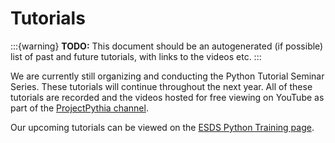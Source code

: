 # Tutorials

:::{warning} **TODO:**
This document should be an autogenerated (if possible) list of past and future tutorials, with links to the videos etc.
:::

We are currently still organizing and conducting the Python Tutorial Seminar
Series.  These tutorials will continue throughout the next year.
All of these tutorials are recorded and the videos hosted for free
viewing on YouTube as part of the
[ProjectPythia channel](https://www.youtube.com/channel/UCoZPBqJal5uKpO8ZiwzavCw).

Our upcoming tutorials can be viewed on the
[ESDS Python Training page](https://ncar.github.io/esds/calendar/#python-training).
